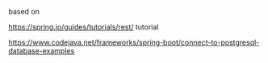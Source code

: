 based on 

https://spring.io/guides/tutorials/rest/ tutorial

https://www.codejava.net/frameworks/spring-boot/connect-to-postgresql-database-examples